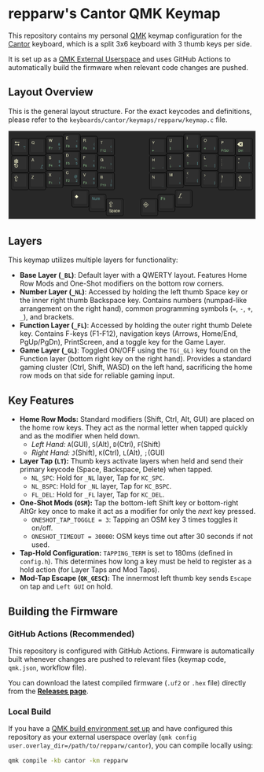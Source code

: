 # repparw's Cantor QMK Keymap

This repository contains my personal [QMK](https://qmk.fm/) keymap configuration for the [Cantor](https://github.com/diepala/cantor) keyboard, which is a split 3x6 keyboard with 3 thumb keys per side.

It is set up as a [QMK External Userspace](https://docs.qmk.fm/newbs_external_userspace) and uses GitHub Actions to automatically build the firmware when relevant code changes are pushed.

## Layout Overview

This is the general layout structure. For the exact keycodes and definitions, please refer to the `keyboards/cantor/keymaps/repparw/keymap.c` file.

![Cantor Layout](docs/layout.png)

## Layers

This keymap utilizes multiple layers for functionality:

* **Base Layer (`_BL`)**: Default layer with a QWERTY layout. Features Home Row Mods and One-Shot modifiers on the bottom row corners.
* **Number Layer (`_NL`)**: Accessed by holding the left thumb Space key or the inner right thumb Backspace key. Contains numbers (numpad-like arrangement on the right hand), common programming symbols (`=`, `-`, `+`, `_`), and brackets.
* **Function Layer (`_FL`)**: Accessed by holding the outer right thumb Delete key. Contains F-keys (F1-F12), navigation keys (Arrows, Home/End, PgUp/PgDn), PrintScreen, and a toggle key for the Game Layer.
* **Game Layer (`_GL`)**: Toggled ON/OFF using the `TG(_GL)` key found on the Function layer (bottom right key on the right hand). Provides a standard gaming cluster (Ctrl, Shift, WASD) on the left hand, sacrificing the home row mods on that side for reliable gaming input.

## Key Features

* **Home Row Mods:** Standard modifiers (Shift, Ctrl, Alt, GUI) are placed on the home row keys. They act as the normal letter when tapped quickly and as the modifier when held down.
    * *Left Hand:* `A`(GUI), `S`(Alt), `D`(Ctrl), `F`(Shift)
    * *Right Hand:* `J`(Shift), `K`(Ctrl), `L`(Alt), `;`(GUI)
* **Layer Tap (`LT`):** Thumb keys activate layers when held and send their primary keycode (Space, Backspace, Delete) when tapped.
    * `NL_SPC`: Hold for `_NL` layer, Tap for `KC_SPC`.
    * `NL_BSPC`: Hold for `_NL` layer, Tap for `KC_BSPC`.
    * `FL_DEL`: Hold for `_FL` layer, Tap for `KC_DEL`.
* **One-Shot Mods (`OSM`):** Tap the bottom-left Shift key or bottom-right AltGr key once to make it act as a modifier for only the *next* key pressed.
    * `ONESHOT_TAP_TOGGLE = 3`: Tapping an OSM key 3 times toggles it on/off.
    * `ONESHOT_TIMEOUT = 30000`: OSM keys time out after 30 seconds if not used.
* **Tap-Hold Configuration:** `TAPPING_TERM` is set to 180ms (defined in `config.h`). This determines how long a key must be held to register as a hold action (for Layer Taps and Mod Taps).
* **Mod-Tap Escape (`QK_GESC`):** The innermost left thumb key sends `Escape` on tap and `Left GUI` on hold.

## Building the Firmware

### GitHub Actions (Recommended)

This repository is configured with GitHub Actions. Firmware is automatically built whenever changes are pushed to relevant files (keymap code, `qmk.json`, workflow file).

You can download the latest compiled firmware (`.uf2` or `.hex` file) directly from the **[Releases page](https://github.com/repparw/cantor/releases)**.

### Local Build

If you have a [QMK build environment set up](https://docs.qmk.fm/newbs/newbs_getting_started) and have configured this repository as your external userspace overlay (`qmk config user.overlay_dir=/path/to/repparw/cantor`), you can compile locally using:

```bash
qmk compile -kb cantor -km repparw
